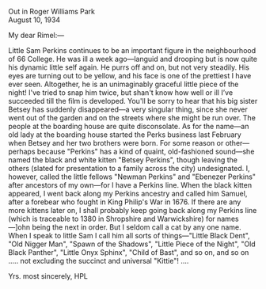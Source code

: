 Out in Roger Williams Park  
August 10, 1934

My dear Rimel:—

Little Sam Perkins continues to be an important figure in the neighbourhood of 66 College. He was ill a week ago—languid and drooping but is now quite his dynamic little self again. He purrs off and on, but not very steadily. His eyes are turning out to be yellow, and his face is one of the prettiest I have ever seen. Altogether, he is an unimaginably graceful little piece of the night! I've tried to snap him
twice, but shan't know how well or ill I’ve succeeded till the film is developed. You'll be sorry to hear that his big sister Betsey has suddenly disappeared—a very singular thing, since she never went out of the garden and on the streets where she might be run over. The people at the boarding house are quite disconsolate. As for the name—an old lady at the boarding house started the Perks business last February
when Betsey and her two brothers were born. For some reason or other—perhaps because "Perkins" has a kind of quaint, old-fashioned sound—she named the black and white kitten "Betsey Perkins", though leaving the others (slated for presentation to a family across the city) undesignated. I, however, called the little fellows "Newman Perkins" and "Ebenezer Perkins" after ancestors of my own—for I have a Perkins line. When the black kitten appeared, I went back along my Perkins ancestry and called him Samuel, after a forebear who fought in King Philip's War in 1676. If there are any more kittens later on, I shall probably keep going back along my Perkins line (which is traceable to 1380 in Shropshire and Warwickshire) for names—]ohn being the next in order. But I seldom call a cat by any one name. When I speak to little Sam I call him all sorts of things—"Little Black Dent", "Old Nigger Man", "Spawn of the Shadows", "Little Piece of the Night", "Old Black Panther", "Little Onyx Sphinx", "Child of Bast", and so on, and so on ..... not excluding the succinct and universal "Kittie"! ....

Yrs. most sincerely,
HPL

